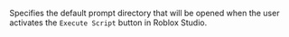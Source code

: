 Specifies the default prompt directory that will be opened when the user
activates the `Execute Script` button in Roblox Studio.